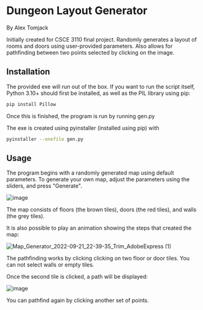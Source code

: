 # Dungeon Layout Generator

By Alex Tomjack

Initially created for CSCE 3110 final project. Randomly generates a layout of rooms and doors using user-provided parameters. Also allows for pathfinding between two points selected by clicking on the image.

## Installation
The provided exe will run out of the box.
If you want to run the script itself, Python 3.10+ should first be installed, as well as the PIL library using pip:
```bash
pip install Pillow
```
Once this is finished, the program is run by running gen.py

The exe is created using pyinstaller (installed using pip) with
```bash
pyinstaller --onefile gen.py
```

## Usage
The program begins with a randomly generated map using default parameters. To generate your own map, adjust the parameters using the sliders, and press "Generate".

![image](https://user-images.githubusercontent.com/96323881/190702269-9efa2071-3ff6-4acb-9d55-707bd13df544.png)

The map consists of floors (the brown tiles), doors (the red tiles), and walls (the grey tiles). 

It is also possible to play an animation showing the steps that created the map:

![Map_Generator_2022-09-21_22-39-35_Trim_AdobeExpress (1)](https://user-images.githubusercontent.com/96323881/191654139-60e2a0f4-5e70-4c0b-8a8c-93be85a54363.gif)

The pathfinding works by clicking clicking on two floor or door tiles. You can not select walls or empty tiles.

Once the second tile is clicked, a path will be displayed:

![image](https://user-images.githubusercontent.com/96323881/190702167-cc0e479c-2e31-4647-bff8-7181f23944e6.png)


You can pathfind again by clicking another set of points.
